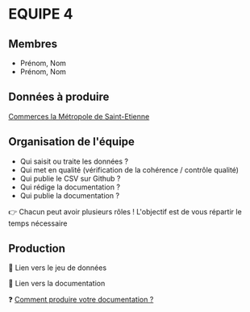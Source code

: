 # EQUIPE 4

## Membres

- Prénom, Nom
- Prénom, Nom

## Données à produire

[Commerces la Métropole de Saint-Etienne](/README.md##données-sur-les-points-dintérêt-du-territoire)

## Organisation de l'équipe

- Qui saisit ou traite les données ? 
- Qui met en qualité (vérification de la cohérence / contrôle qualité)
- Qui publie le CSV sur Github ?
- Qui rédige la documentation ?
- Qui publie la documentation ?


👉 Chacun peut avoir plusieurs rôles ! L'objectif est de vous répartir le temps nécessaire

## Production

🔗 Lien vers le jeu de données

🔗 Lien vers la documentation

❓ [Comment produire votre documentation ?](/README.md#-la-documentation)
